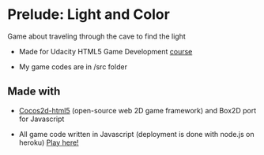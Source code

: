 # Prelude: Light and Color
Game about traveling through the cave to find the light

* Made for Udacity HTML5 Game Development [course](https://www.udacity.com/course/cs255)

* My game codes are in /src folder

## Made with
* [Cocos2d-html5](http://www.cocos2d-x.org/projects/cocos2d-x/wiki/Cocos2d-html5) (open-source web 2D game framework) and Box2D port for
  Javascript

* All game code written in Javascript (deployment is done with node.js on
  heroku) [Play here!](http://preludegame.herokuapp.com)

